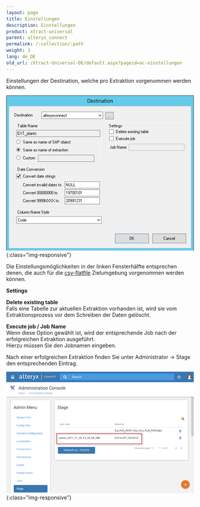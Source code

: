 ```yaml
---
layout: page
title: Einstellungen
description: Einstellungen
product: xtract-universal
parent: alteryx_connect
permalink: /:collection/:path
weight: 3
lang: de_DE
old_url: /Xtract-Universal-DE/default.aspx?pageid=ac-einstellungen
---
```


Einstellungen der Destination, welche pro Extraktion vorgenommen werden können.

![xu-ac-destination-settings](/img/content/xu-ac-destination-settings.png){:class="img-responsive"}

Die Einstellungsmöglichkeiten in der linken Fensterhälfte entsprechen denen, die auch für die [csv-flatfile]() Zielumgebung vorgenommen werden können.

**Settings** 

**Delete existing table**<br> 
Falls eine Tabelle zur aktuellen Extraktion vorhanden ist, wird sie vom Extraktionsprozess vor dem Schreiben der Daten gelöscht.

**Execute job / Job Name** <br> 
Wenn diese Option gewählt ist, wird der entsprechende Job nach der erfolgreichen Extraktion ausgeführt. <br>
Hierzu müssen Sie den Jobnamen eingeben. 


Nach einer erfolgreichen Extraktion finden Sie unter Administrator -> Stage den entsprechenden Eintrag.

![Alteryx-Connect-Server-Stage](/img/content/Alteryx-Connect-Server-Stage.png){:class="img-responsive"}
